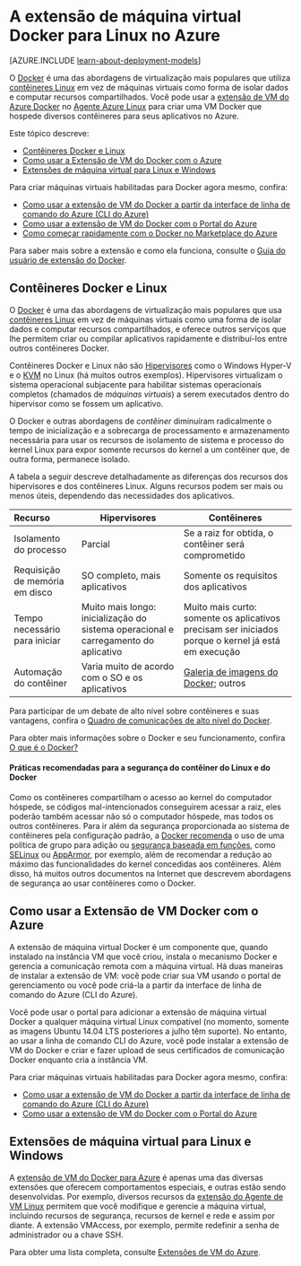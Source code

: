 <properties
	pageTitle="A extensão de máquina virtual Docker para Linux no Azure"
	description="Descreve o Docker e contêineres, as extensões de Máquinas virtuais do Azure, além de indicar mais recursos para criar contêineres Docker por meio da CLI do Azure e do portal."
	services="virtual-machines"
	documentationCenter=""
	authors="squillace"
	manager="timlt"
	editor="tysonn"/>

<tags
	ms.service="virtual-machines"
	ms.devlang="multiple"
	ms.topic="article"
	ms.tgt_pltfrm="vm-linux"
	ms.workload="infrastructure-services"
	ms.date="10/21/2015"
	ms.author="rasquill"/>

# A extensão de máquina virtual Docker para Linux no Azure

[AZURE.INCLUDE [learn-about-deployment-models](../../includes/learn-about-deployment-models-both-include.md)]

O [Docker](https://www.docker.com/) é uma das abordagens de virtualização mais populares que utiliza [contêineres Linux](http://en.wikipedia.org/wiki/LXC) em vez de máquinas virtuais como forma de isolar dados e computar recursos compartilhados. Você pode usar a [extensão de VM do Azure Docker](https://github.com/Azure/azure-docker-extension/blob/master/README.md) no [Agente Azure Linux](virtual-machines-linux-agent-user-guide.md) para criar uma VM Docker que hospede diversos contêineres para seus aplicativos no Azure.

Este tópico descreve:

+ [Contêineres Docker e Linux]
+ [Como usar a Extensão de VM do Docker com o Azure]
+ [Extensões de máquina virtual para Linux e Windows]

Para criar máquinas virtuais habilitadas para Docker agora mesmo, confira:

+ [Como usar a extensão de VM do Docker a partir da interface de linha de comando do Azure (CLI do Azure)]
+ [Como usar a extensão de VM do Docker com o Portal do Azure]
+ [Como começar rapidamente com o Docker no Marketplace do Azure]

Para saber mais sobre a extensão e como ela funciona, consulte o [Guia do usuário de extensão do Docker](https://github.com/Azure/azure-docker-extension/blob/master/README.md).

## Contêineres Docker e Linux
O [Docker](https://www.docker.com/) é uma das abordagens de virtualização mais populares que usa [contêineres Linux](http://en.wikipedia.org/wiki/LXC) em vez de máquinas virtuais como uma forma de isolar dados e computar recursos compartilhados, e oferece outros serviços que lhe permitem criar ou compilar aplicativos rapidamente e distribuí-los entre outros contêineres Docker.

Contêineres Docker e Linux não são [Hipervisores](http://en.wikipedia.org/wiki/Hypervisor) como o Windows Hyper-V e o [KVM](http://www.linux-kvm.org/page/Main_Page) no Linux (há muitos outros exemplos). Hipervisores virtualizam o sistema operacional subjacente para habilitar sistemas operacionais completos (chamados de *máquinas virtuais*) a serem executados dentro do hipervisor como se fossem um aplicativo.

O Docker e outras abordagens de *contêiner* diminuíram radicalmente o tempo de inicialização e a sobrecarga de processamento e armazenamento necessária para usar os recursos de isolamento de sistema e processo do kernel Linux para expor somente recursos do kernel a um contêiner que, de outra forma, permanece isolado.

A tabela a seguir descreve detalhadamente as diferenças dos recursos dos hipervisores e dos contêineres Linux. Alguns recursos podem ser mais ou menos úteis, dependendo das necessidades dos aplicativos.

| Recurso | Hipervisores | Contêineres |
| :------------- |-------------| ----------- |
| Isolamento do processo | Parcial | Se a raiz for obtida, o contêiner será comprometido |
| Requisição de memória em disco | SO completo, mais aplicativos | Somente os requisitos dos aplicativos |
| Tempo necessário para iniciar | Muito mais longo: inicialização do sistema operacional e carregamento do aplicativo | Muito mais curto: somente os aplicativos precisam ser iniciados porque o kernel já está em execução |
| Automação do contêiner | Varia muito de acordo com o SO e os aplicativos | [Galeria de imagens do Docker](https://registry.hub.docker.com/); outros

Para participar de um debate de alto nível sobre contêineres e suas vantagens, confira o [Quadro de comunicações de alto nível do Docker](http://channel9.msdn.com/Blogs/Regular-IT-Guy/Docker-High-Level-Whiteboard).

Para obter mais informações sobre o Docker e seu funcionamento, confira [O que é o Docker?](https://www.docker.com/whatisdocker/)

#### Práticas recomendadas para a segurança do contêiner do Linux e do Docker

Como os contêineres compartilham o acesso ao kernel do computador hóspede, se códigos mal-intencionados conseguirem acessar a raiz, eles poderão também acessar não só o computador hóspede, mas todos os outros contêineres. Para ir além da segurança proporcionada ao sistema de contêineres pela configuração padrão, a [Docker recomenda](https://docs.docker.com/articles/security/) o uso de uma política de grupo para adição ou [segurança baseada em funções](http://en.wikipedia.org/wiki/Role-based_access_control), como [SELinux](http://selinuxproject.org/page/Main_Page) ou [AppArmor](http://wiki.apparmor.net/index.php/Main_Page), por exemplo, além de recomendar a redução ao máximo das funcionalidades do kernel concedidas aos contêineres. Além disso, há muitos outros documentos na Internet que descrevem abordagens de segurança ao usar contêineres como o Docker.

## Como usar a Extensão de VM Docker com o Azure

A extensão de máquina virtual Docker é um componente que, quando instalado na instância VM que você criou, instala o mecanismo Docker e gerencia a comunicação remota com a máquina virtual. Há duas maneiras de instalar a extensão de VM: você pode criar sua VM usando o portal de gerenciamento ou você pode criá-la a partir da interface de linha de comando do Azure (CLI do Azure).

Você pode usar o portal para adicionar a extensão de máquina virtual Docker a qualquer máquina virtual Linux compatível (no momento, somente as imagens Ubuntu 14.04 LTS posteriores a julho têm suporte). No entanto, ao usar a linha de comando CLI do Azure, você pode instalar a extensão de VM do Docker e criar e fazer upload de seus certificados de comunicação Docker enquanto cria a instância VM.

Para criar máquinas virtuais habilitadas para Docker agora mesmo, confira:

+ [Como usar a extensão de VM do Docker a partir da interface de linha de comando do Azure (CLI do Azure)]
+ [Como usar a extensão de VM do Docker com o Portal do Azure]

## Extensões de máquina virtual para Linux e Windows
A [extensão de VM do Docker para Azure](https://github.com/Azure/azure-docker-extension/blob/master/README.md) é apenas uma das diversas extensões que oferecem comportamentos especiais, e outras estão sendo desenvolvidas. Por exemplo, diversos recursos da [extensão do Agente de VM Linux](virtual-machines-linux-agent-user-guide.md) permitem que você modifique e gerencie a máquina virtual, incluindo recursos de segurança, recursos de kernel e rede e assim por diante. A extensão VMAccess, por exemplo, permite redefinir a senha de administrador ou a chave SSH.

Para obter uma lista completa, consulte [Extensões de VM do Azure](http://msdn.microsoft.com/library/azure/dn606311.aspx).

<!--Anchors-->
[Como usar a extensão de VM do Docker a partir da interface de linha de comando do Azure (CLI do Azure)]: http://azure.microsoft.com/documentation/articles/virtual-machines-docker-with-xplat-cli/
[Como usar a extensão de VM do Docker com o Portal do Azure]: http://azure.microsoft.com/documentation/articles/virtual-machines-docker-with-portal/
[Como começar rapidamente com o Docker no Marketplace do Azure]: http://azure.microsoft.com/documentation/articles/virtual-machines-docker-ubuntu-quickstart/
[Contêineres Docker e Linux]: #Docker-and-Linux-Containers
[Como usar a Extensão de VM do Docker com o Azure]: #How-to-use-the-Docker-VM-Extension-with-Azure
[Extensões de máquina virtual para Linux e Windows]: #Virtual-Machine-Extensions-For-Linux-and-Windows

<!---HONumber=Oct15_HO4-->